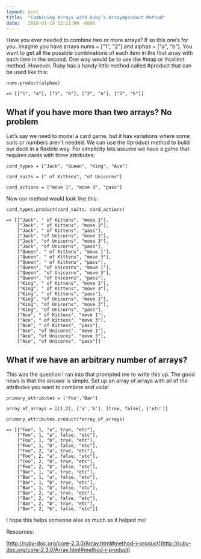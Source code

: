```yaml
---
layout: post
title:  "Combining Arrays with Ruby’s Array#product Method"
date:   2018-01-19 13:21:00 -0800
---
```


Have you ever needed to combine two or more arrays? If so this one’s for you. Imagine you have arrays nums = ["1", "2"] and alphas = ["a", "b"]. You want to get all the possible combinations of each item in the first array with each item in the second. One way would be to use the #map or #collect method. However, Ruby has a handy little method called #product that can be used like this:

```
nums.product(alphas)
 
=> [["1", "a"], ["1", "b"], ["2", "a"], ["2", "b"]]
```

## What if you have more than two arrays? No problem

Let’s say we need to model a card game, but it has variations where some suits or numbers aren’t needed. We can use the #product method to build our deck in a flexible way. For simplicity lets assume we have a game that requires cards with three attributes:&nbsp;

```
card_types = ["Jack", "Queen", "King", "Ace"]

card_suits = [" of Kittens", "of Unicorns"]

card_actions = ["move 1", "move 3", "pass"]
```

Now our method would look like this:

```
card_types.product(card_suits, card_actions)

=> [["Jack", " of Kittens", "move 1"], 
    ["Jack", " of Kittens", "move 3"], 
    ["Jack", " of Kittens", "pass"], 
    ["Jack", "of Unicorns", "move 1"], 
    ["Jack", "of Unicorns", "move 3"], 
    ["Jack", "of Unicorns", "pass"], 
    ["Queen", " of Kittens", "move 1"], 
    ["Queen", " of Kittens", "move 3"], 
    ["Queen", " of Kittens", "pass"], 
    ["Queen", "of Unicorns", "move 1"], 
    ["Queen", "of Unicorns", "move 3"], 
    ["Queen", "of Unicorns", "pass"], 
    ["King", " of Kittens", "move 1"], 
    ["King", " of Kittens", "move 3"], 
    ["King", " of Kittens", "pass"], 
    ["King", "of Unicorns", "move 1"], 
    ["King", "of Unicorns", "move 3"], 
    ["King", "of Unicorns", "pass"], 
    ["Ace", " of Kittens", "move 1"], 
    ["Ace", " of Kittens", "move 3"], 
    ["Ace", " of Kittens", "pass"], 
    ["Ace", "of Unicorns", "move 1"], 
    ["Ace", "of Unicorns", "move 3"], 
    ["Ace", "of Unicorns", "pass"]]
```

## What if we have an arbitrary number of arrays?

This was the question I ran into that prompted me to write this up. The good news is that the answer is simple. Set up an array of arrays with all of the attributes you want to combine and voila!

```
primary_attributes = ['Foo','Bar']

array_of_arrays = [[1,2], ['a','b'], [true, false], ['etc']]

primary_attributes.product(*array_of_arrays)

=> [["Foo", 1, "a", true, "etc"], 
    ["Foo", 1, "a", false, "etc"], 
    ["Foo", 1, "b", true, "etc"], 
    ["Foo", 1, "b", false, "etc"], 
    ["Foo", 2, "a", true, "etc"], 
    ["Foo", 2, "a", false, "etc"], 
    ["Foo", 2, "b", true, "etc"], 
    ["Foo", 2, "b", false, "etc"], 
    ["Bar", 1, "a", true, "etc"], 
    ["Bar", 1, "a", false, "etc"], 
    ["Bar", 1, "b", true, "etc"], 
    ["Bar", 1, "b", false, "etc"], 
    ["Bar", 2, "a", true, "etc"], 
    ["Bar", 2, "a", false, "etc"], 
    ["Bar", 2, "b", true, "etc"], 
    ["Bar", 2, "b", false, "etc"]]
```

I hope this helps someone else as much as it helped me!&nbsp;

Resources:

[http://ruby-doc.org/core-2.3.0/Array.html#method-i-product](http://ruby-doc.org/core-2.3.0/Array.html#method-i-product)